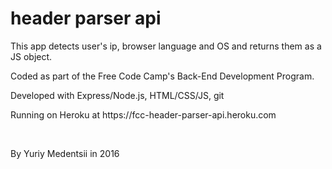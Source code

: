 # header parser api

<p>This app detects user's ip, browser language and OS and returns them as a JS object.<p>
<p>Coded as part of the Free Code Camp's Back-End Development Program.</p>
<p>Developed with Express/Node.js, HTML/CSS/JS, git</p>
<p>Running on Heroku at https://fcc-header-parser-api.heroku.com</p>
<br>
<p>
By Yuriy Medentsii in 2016
</p>
